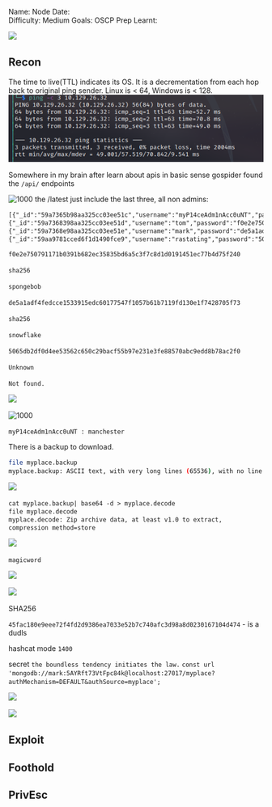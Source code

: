 
Name: Node
Date:  
Difficulty:  Medium
Goals:  OSCP Prep
Learnt:

![](troll.png)

## Recon



The time to live(TTL) indicates its OS. It is a decrementation from each hop back to original ping sender. Linux is < 64, Windows is < 128.
![ping](HackTheBox/Retired-Machines/Node/Screenshots/ping.png)

Somewhere in my brain after learn about apis in basic sense gospider found the `/api/` endpoints

![1000](apiusers.png)
the /latest just include the last three, all non admins:
```
[{"_id":"59a7365b98aa325cc03ee51c","username":"myP14ceAdm1nAcc0uNT","password":"dffc504aa55359b9265cbebe1e4032fe600b64475ae3fd29c07d23223334d0af","is_admin":true},{"_id":"59a7368398aa325cc03ee51d","username":"tom","password":"f0e2e750791171b0391b682ec35835bd6a5c3f7c8d1d0191451ec77b4d75f240","is_admin":false},{"_id":"59a7368e98aa325cc03ee51e","username":"mark","password":"de5a1adf4fedcce1533915edc60177547f1057b61b7119fd130e1f7428705f73","is_admin":false},{"_id":"59aa9781cced6f1d1490fce9","username":"rastating","password":"5065db2df0d4ee53562c650c29bacf55b97e231e3fe88570abc9edd8b78ac2f0","is_admin":false}]
```

```
f0e2e750791171b0391b682ec35835bd6a5c3f7c8d1d0191451ec77b4d75f240

sha256

spongebob

de5a1adf4fedcce1533915edc60177547f1057b61b7119fd130e1f7428705f73

sha256

snowflake

5065db2df0d4ee53562c650c29bacf55b97e231e3fe88570abc9edd8b78ac2f0

Unknown

Not found.
```

![](apiadminbackup.png)

![1000](sha256.png)

`myP14ceAdm1nAcc0uNT : manchester`

There is a backup to download. 
```bash
file myplace.backup
myplace.backup: ASCII text, with very long lines (65536), with no line terminators
```

![](decodebase64.png)

```
cat myplace.backup| base64 -d > myplace.decode
file myplace.decode
myplace.decode: Zip archive data, at least v1.0 to extract, compression method=store
```


![](cracked.png)

`magicword`

![](appjs.png)

![](hashescom.png)

SHA256

`45fac180e9eee72f4fd2d9386ea7033e52b7c740afc3d98a8d0230167104d474` - is a dudls


hashcat mode `1400`

secret 
`the boundless tendency initiates the law.`
`const url 'mongodb://mark:5AYRft73VtFpc84k@localhost:27017/myplace?authMechanism=DEFAULT&authSource=myplace';`

![](versioningjs.png)

![](mongodbversion.png)

## Exploit

## Foothold

## PrivEsc

      
